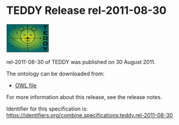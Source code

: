 # TEDDY Release rel-2011-08-30
<img src="./files/teddy.png" alt="TEDDY logo" height="75"/>

rel-2011-08-30 of TEDDY was published on 30 August 2011.

The ontology can be downloaded from:

* [OWL file](./files/teddy.rel-2011-08-30.owl)

For more information about this release, see the release notes.

Identifier for this specification is: https://identifiers.org/combine.specifications:teddy.rel-2011-08-30